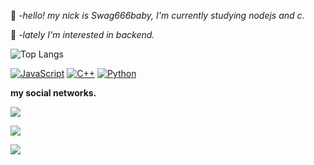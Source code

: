 🦄 -*hello! my nick is Swag666baby, I'm currently studying nodejs and c.*

💠 -*lately I'm interested in backend.*

![Top Langs](https://github-readme-stats.vercel.app/api/top-langs/?username=Swag666baby&layout=compact&theme=radical)

<p align="">

[![JavaScript](https://img.shields.io/badge/javascript-black?style=for-the-badge&logo=javascript)](https://github.com/Swag666baby)
[![C++](https://img.shields.io/badge/c++-black?style=for-the-badge&logo=cplusplus)](https://github.com/Swag666baby)
[![Python](https://img.shields.io/badge/python-black?style=for-the-badge&logo=python)](https://github.com/Swag666baby)

</p>

<span><b> my social networks.</span>

  



  <a href="https://wa.me/556294530374"><img src="https://img.shields.io/badge/WhatsApp-25D366?style=for-the-badge&logo=whatsapp&logoColor=white"></a>

  <a href="https://github.com/Swag666baby/"><img src="https://img.shields.io/badge/GitHub-100000?style=for-the-badge&logo=github&logoColor=white"></a>
 
<a href="https://www.npmjs.com/~swag666baby"><img
src=https://camo.githubusercontent.com/b47580b7e8e0b4ce9bb718070140318f72d316a0c88e0dd53a5ac4b0bdfc755e/68747470733a2f2f696d672e736869656c64732e696f2f62616467652f4e504d2d2532333030303030302e7376673f7374796c653d666f722d7468652d6261646765266c6f676f3d6e706d266c6f676f436f6c6f723d7768697465></a>




